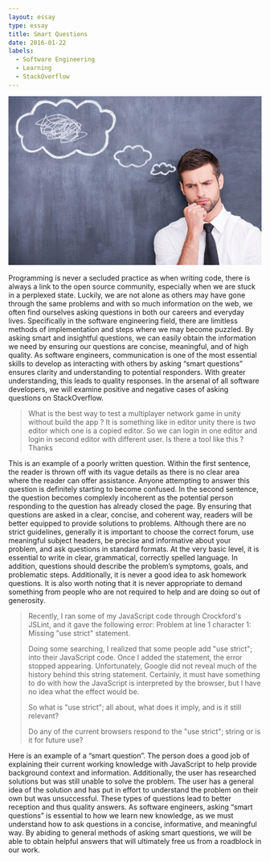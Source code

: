 ```yaml
---
layout: essay
type: essay
title: Smart Questions
date: 2016-01-22
labels:
  - Software Engineering
  - Learning
  - StackOverflow
---
```

<img class="ui medium right floated rounded image" src="../images/smart-questions.jpg">

Programming is never a secluded practice as when writing code, there is always a link to the open source community, especially when we are stuck in a perplexed state. Luckily, we are not alone as others may have gone through the same problems and with so much information on the web, we often find ourselves asking questions in both our careers and everyday lives. Specifically in the software engineering field, there are limitless methods of implementation and steps where we may become puzzled. By asking smart and insightful questions, we can easily obtain the information we need by ensuring our questions are concise, meaningful, and of high quality. As software engineers, communication is one of the most essential skills to develop as interacting with others by asking “smart questions” ensures clarity and understanding to potential responders. With greater understanding, this leads to quality responses. In the arsenal of all software developers, we will examine positive and negative cases of asking questions on StackOverflow. 

<blockquote cite="http://stackoverflow.com/questions/41801249/how-to-test-multiplayer-games-unity-without-build-the-app">
What is the best way to test a multiplayer network game in unity without build the app ?
It is something like in editor unity there is two editor which one is a copied editor. So we can login in one editor and login in second editor with different user. Is there a tool like this ?
Thanks
</blockquote>

This is an example of a poorly written question. Within the first sentence, the reader is thrown off with its vague details as there is no clear area where the reader can offer assistance. Anyone attempting to answer this question is definitely starting to become confused. In the second sentence, the question becomes complexly incoherent as the potential person responding to the question has already closed the page. By ensuring that questions are asked in a clear, concise, and coherent way, readers will be better equipped to provide solutions to problems. Although there are no strict guidelines, generally it is important to choose the correct forum, use meaningful subject headers, be precise and informative about your problem, and ask questions in standard formats. At the very basic level, it is essential to write in clear, grammatical, correctly spelled language. In addition, questions should describe the problem’s symptoms, goals, and problematic steps. Additionally, it is never a good idea to ask homework questions. It is also worth noting that it is never appropriate to demand something from people who are not required to help and are doing so out of generosity. 

<blockquote cite="http://stackoverflow.com/questions/1335851/what-does-use-strict-do-in-javascript-and-what-is-the-reasoning-behind-it">
Recently, I ran some of my JavaScript code through Crockford's JSLint, and it gave the following error:
Problem at line 1 character 1: Missing "use strict" statement.

Doing some searching, I realized that some people add "use strict"; into their JavaScript code. Once I added the statement, the error stopped appearing. Unfortunately, Google did not reveal much of the history behind this string statement. Certainly, it must have something to do with how the JavaScript is interpreted by the browser, but I have no idea what the effect would be.

So what is "use strict"; all about, what does it imply, and is it still relevant?

Do any of the current browsers respond to the "use strict"; string or is it for future use?
</blockquote>

Here is an example of a “smart question”. The person does a good job of explaining their current working knowledge with JavaScript to help provide background context and information. Additionally, the user has researched solutions but was still unable to solve the problem. The user has a general idea of the solution and has put in effort to understand the problem on their own but was unsuccessful. These types of questions lead to better reception and thus quality answers. 
As software engineers, asking “smart questions” is essential to how we learn new knowledge, as we must understand how to ask questions in a concise, informative, and meaningful way. By abiding to general methods of asking smart questions, we will be able to obtain helpful answers that will ultimately free us from a roadblock in our work. 

